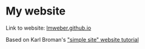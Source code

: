 # My website

Link to website: [lmweber.github.io](https://lmweber.github.io/)

Based on Karl Broman's ["simple site" website tutorial](https://kbroman.org/simple_site/)

